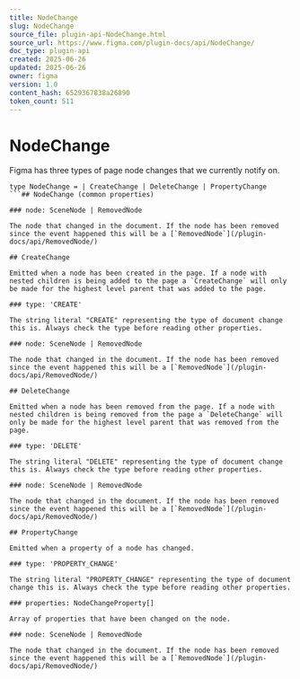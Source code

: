 ```yaml
---
title: NodeChange
slug: NodeChange
source_file: plugin-api-NodeChange.html
source_url: https://www.figma.com/plugin-docs/api/NodeChange/
doc_type: plugin-api
created: 2025-06-26
updated: 2025-06-26
owner: figma
version: 1.0
content_hash: 6529367838a26890
token_count: 511
---
```

# NodeChange

Figma has three types of page node changes that we currently notify on.

```
type NodeChange = | CreateChange | DeleteChange | PropertyChange
```## NodeChange (common properties)

### node: SceneNode | RemovedNode

The node that changed in the document. If the node has been removed since the event happened this will be a [`RemovedNode`](/plugin-docs/api/RemovedNode/)

## CreateChange

Emitted when a node has been created in the page. If a node with nested children is being added to the page a `CreateChange` will only be made for the highest level parent that was added to the page.

### type: 'CREATE'

The string literal "CREATE" representing the type of document change this is. Always check the type before reading other properties.

### node: SceneNode | RemovedNode

The node that changed in the document. If the node has been removed since the event happened this will be a [`RemovedNode`](/plugin-docs/api/RemovedNode/)

## DeleteChange

Emitted when a node has been removed from the page. If a node with nested children is being removed from the page a `DeleteChange` will only be made for the highest level parent that was removed from the page.

### type: 'DELETE'

The string literal "DELETE" representing the type of document change this is. Always check the type before reading other properties.

### node: SceneNode | RemovedNode

The node that changed in the document. If the node has been removed since the event happened this will be a [`RemovedNode`](/plugin-docs/api/RemovedNode/)

## PropertyChange

Emitted when a property of a node has changed.

### type: 'PROPERTY_CHANGE'

The string literal "PROPERTY_CHANGE" representing the type of document change this is. Always check the type before reading other properties.

### properties: NodeChangeProperty[]

Array of properties that have been changed on the node.

### node: SceneNode | RemovedNode

The node that changed in the document. If the node has been removed since the event happened this will be a [`RemovedNode`](/plugin-docs/api/RemovedNode/)
